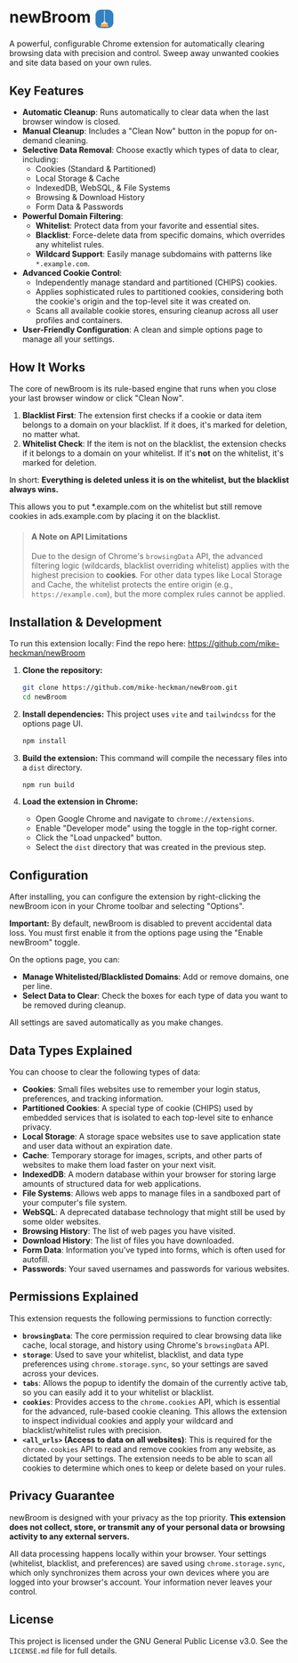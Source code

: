 # newBroom <img src="public/images/icon128.png" width="36" alt="newBroom icon" valign="middle" />

A powerful, configurable Chrome extension for automatically clearing browsing data with precision and control. Sweep away unwanted cookies and site data based on your own rules.

## Key Features

-   **Automatic Cleanup**: Runs automatically to clear data when the last browser window is closed.
-   **Manual Cleanup**: Includes a "Clean Now" button in the popup for on-demand cleaning.
-   **Selective Data Removal**: Choose exactly which types of data to clear, including:
    -   Cookies (Standard & Partitioned)
    -   Local Storage & Cache
    -   IndexedDB, WebSQL, & File Systems
    -   Browsing & Download History
    -   Form Data & Passwords
-   **Powerful Domain Filtering**:
    -   **Whitelist**: Protect data from your favorite and essential sites.
    -   **Blacklist**: Force-delete data from specific domains, which overrides any whitelist rules.
    -   **Wildcard Support**: Easily manage subdomains with patterns like `*.example.com`.
-   **Advanced Cookie Control**:
    -   Independently manage standard and partitioned (CHIPS) cookies.
    -   Applies sophisticated rules to partitioned cookies, considering both the cookie's origin and the top-level site it was created on.
    -   Scans all available cookie stores, ensuring cleanup across all user profiles and containers.
-   **User-Friendly Configuration**: A clean and simple options page to manage all your settings.

## How It Works

The core of newBroom is its rule-based engine that runs when you close your last browser window or click "Clean Now".

1.  **Blacklist First**: The extension first checks if a cookie or data item belongs to a domain on your blacklist. If it does, it's marked for deletion, no matter what.
2.  **Whitelist Check**: If the item is not on the blacklist, the extension checks if it belongs to a domain on your whitelist. If it's **not** on the whitelist, it's marked for deletion.

In short: **Everything is deleted unless it is on the whitelist, but the blacklist always wins.**

This allows you to put *.example.com on the whitelist but still remove cookies in ads.example.com by placing it on the blacklist.

> #### A Note on API Limitations
>
> Due to the design of Chrome's `browsingData` API, the advanced filtering logic (wildcards, blacklist overriding whitelist) applies with the highest precision to **cookies**. For other data types like Local Storage and Cache, the whitelist protects the entire origin (e.g., `https://example.com`), but the more complex rules cannot be applied.

## Installation & Development

To run this extension locally:
Find the repo here: https://github.com/mike-heckman/newBroom
1.  **Clone the repository:**
    ```sh
    git clone https://github.com/mike-heckman/newBroom.git
    cd newBroom
    ```

2.  **Install dependencies:**
    This project uses `vite` and `tailwindcss` for the options page UI.
    ```sh
    npm install
    ```

3.  **Build the extension:**
    This command will compile the necessary files into a `dist` directory.
    ```sh
    npm run build
    ```

4.  **Load the extension in Chrome:**
    -   Open Google Chrome and navigate to `chrome://extensions`.
    -   Enable "Developer mode" using the toggle in the top-right corner.
    -   Click the "Load unpacked" button.
    -   Select the `dist` directory that was created in the previous step.

## Configuration

After installing, you can configure the extension by right-clicking the newBroom icon in your Chrome toolbar and selecting "Options".

**Important:** By default, newBroom is disabled to prevent accidental data loss. You must first enable it from the options page using the "Enable newBroom" toggle.

On the options page, you can:
-   **Manage Whitelisted/Blacklisted Domains**: Add or remove domains, one per line.
-   **Select Data to Clear**: Check the boxes for each type of data you want to be removed during cleanup.

All settings are saved automatically as you make changes.

## Data Types Explained

You can choose to clear the following types of data:

*   **Cookies**: Small files websites use to remember your login status, preferences, and tracking information.
*   **Partitioned Cookies**: A special type of cookie (CHIPS) used by embedded services that is isolated to each top-level site to enhance privacy.
*   **Local Storage**: A storage space websites use to save application state and user data without an expiration date.
*   **Cache**: Temporary storage for images, scripts, and other parts of websites to make them load faster on your next visit.
*   **IndexedDB**: A modern database within your browser for storing large amounts of structured data for web applications.
*   **File Systems**: Allows web apps to manage files in a sandboxed part of your computer's file system.
*   **WebSQL**: A deprecated database technology that might still be used by some older websites.
*   **Browsing History**: The list of web pages you have visited.
*   **Download History**: The list of files you have downloaded.
*   **Form Data**: Information you've typed into forms, which is often used for autofill.
*   **Passwords**: Your saved usernames and passwords for various websites.

## Permissions Explained

This extension requests the following permissions to function correctly:

*   **`browsingData`**: The core permission required to clear browsing data like cache, local storage, and history using Chrome's `browsingData` API.
*   **`storage`**: Used to save your whitelist, blacklist, and data type preferences using `chrome.storage.sync`, so your settings are saved across your devices.
*   **`tabs`**: Allows the popup to identify the domain of the currently active tab, so you can easily add it to your whitelist or blacklist.
*   **`cookies`**: Provides access to the `chrome.cookies` API, which is essential for the advanced, rule-based cookie cleaning. This allows the extension to inspect individual cookies and apply your wildcard and blacklist/whitelist rules with precision.
*   **`<all_urls>` (Access to data on all websites)**: This is required for the `chrome.cookies` API to read and remove cookies from any website, as dictated by your settings. The extension needs to be able to scan all cookies to determine which ones to keep or delete based on your rules.

## Privacy Guarantee

newBroom is designed with your privacy as the top priority. **This extension does not collect, store, or transmit any of your personal data or browsing activity to any external servers.**

All data processing happens locally within your browser. Your settings (whitelist, blacklist, and preferences) are saved using `chrome.storage.sync`, which only synchronizes them across your own devices where you are logged into your browser's account. Your information never leaves your control.

## License

This project is licensed under the GNU General Public License v3.0. See the `LICENSE.md` file for full details.
